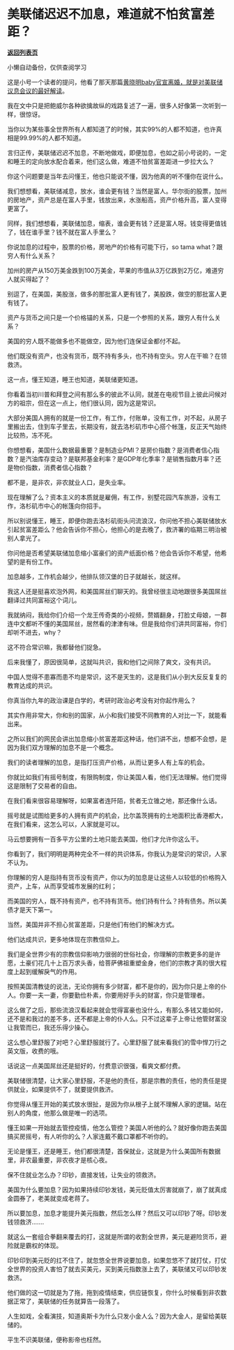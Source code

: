 # 美联储迟迟不加息，难道就不怕贫富差距？

[**返回列表页**](/gzh/记忆承载)

小懒自动备份，仅供查阅学习

这是小号一个读者的提问，他看了那天那篇[黄晓明baby官宣离婚，就是对美联储议息会议的最好解读](http://mp.weixin.qq.com/s?__biz=MzU3NDc5Nzc0NQ==&mid=2247512320&idx=1&sn=97cc368acbd1ba1ce64746751db4ee6b&chksm=fd2e13deca599ac80a1b964eaefa6d26ab1639e43ff47ea9de98c31171d42fafac9c686ef49c&scene=21#wechat_redirect)。  

  

我在文中只是把鲍威尔各种欲擒故纵的戏路复述了一遍，很多人好像第一次听到一样，很惊讶。  

  

当你以为某些事全世界所有人都知道了的时候，其实99%的人都不知道，也许真相是99.99%的人都不知道。

  

言归正传，美联储迟迟不加息，不断地做戏，即便加息，也如之前小号说的，一定和睡王的定向放水配合着来，他们这么做，难道不怕贫富差距进一步拉大么？

  

你这个问题要是当年去问懂王，他也只能说不懂，因为他真的听不懂你在说什么。

  

我们想想看，美联储减息，放水，谁会更有钱？当然是富人。华尔街的股票，加州的房地产，资产总是在富人手里，钱放出来，水涨船高，资产价格升高，富人变得更富了。  

  

同样，我们想想看，美联储加息，缩表，谁会更有钱？还是富人呀。钱变得更值钱了，钱在谁手里？钱不就在富人手里么？  

  

你说加息的过程中，股票的价格，房地产的价格有可能下行，so tama what？跟穷人有什么关系？  

  

加州的房产从150万美金跌到100万美金，苹果的市值从3万亿跌到2万亿，难道穷人就买得起了？  

  

别逗了，在美国，美股涨，做多的那批富人更有钱了，美股跌，做空的那批富人更有钱了。

  

资产与货币之间只是一个价格锚的关系，只是一个参照的关系，跟穷人有什么关系？  

  

美国的穷人既不能做多也不能做空，因为他们连保证金都付不起。

  

他们既没有资产，也没有货币，既不持有多头，也不持有空头。穷人在干嘛？在领救济。

  

这一点，懂王知道，睡王也知道，美联储更知道。

  

你看着当初川普和拜登之间有那么多的彼此不认同，就差在电视节目上彼此问候对方的祖宗，但在这一点上，他们很认同，因为这是常识。  

  

大部分美国人拥有的就是一份工作，有工作，付账单，没有工作，对不起，从房子里搬出去，住到车子里去，长期没有，就去洛杉矶市中心搭个帐篷，反正天气始终比较热，冻不死。  

  

你想想看，美国什么数据最重要？是制造业PMI？是房价指数？是消费者信心指数？是汽油库存变动？是联邦基金利率？是GDP年化季率？是销售指数月率？还是物价指数，消费者信心指数？  

  

都不是，是非农，非农就业人口，是失业率。

  

现在理解了么？资本主义的本质就是雇佣，有工作，别墅花园汽车旅游，没有工作，洛杉矶市中心的帐篷向你招手。  

  

所以别说懂王，睡王，即便你跑去洛杉矶街头问流浪汉，你问他不担心美联储放水引起贫富差距么？他会告诉你不担心，他担心的是去晚了，救济署的临期三明治被别人拿光了。

  

你问他是否希望美联储加息缩小富豪们的资产纸面价格？他会告诉你不希望，他希望的是有份工作。

  

加息越多，工作机会越少，他排队领汉堡的日子就越长，就这样。  

  

我这人还是挺喜欢泡外网，和美国屌丝们聊天的。我曾经很主动地跟很多美国屌丝翻译过共同富裕这个词儿。  

  

我就纳闷，我给你们介绍一个龙王传奇类的小视频，赘婿翻身，打脸丈母娘，一群连中文都听不懂的美国屌丝，居然看的津津有味。但是我给你们讲共同富裕，你们却听不进去，why？  

  

这不符合常识嘛，我都替他们捉急。  

  

后来我懂了，原因很简单，这就叫共识，我和他们之间除了爽文，没有共识。

  

中国人觉得不患寡而患不均是常识，这不是天生的，这是我们从小到大反反复复的教育达成的共识。

  

你真当你九年的政治课是白学的，考研时政治必考没有对你起作用么？  

  

其实作用非常大，你和别的国家，从小和我们接受不同教育的人对比一下，就能看出来。

  

之所以我们的网民会讲出加息缩小贫富差距这种话，他们讲不出，想都不会想，是因为我们双方理解的加息不是一个概念。  

  

我们的读者理解的加息，是指打压资产价格，从而让更多人有上车的机会。  

  

你就比如我们有摇号制度，有限购制度，你让美国人看，他们无法理解。他们觉得这是限制了交易者的自由。

  

在我们看来很容易理解呀，如果富者连阡陌，贫者无立锥之地，那还像什么话。

  

摇号就是试图给更多的人拥有资产的机会，比尔盖茨拥有的土地面积比香港都大，在我们看来，这怎么可以，人家就是可以。  

  

马云想要拥有一百多平方公里的土地只能去美国，他们才允许你这么干。  

  

你看到了，我们明明是两种完全不一样的共识体系，你我认为是常识的常识，人家不认为。

  

你理解的穷人是指持有货币没有资产，你以为的加息是让这些人以较低的价格购入资产，上车，从而享受城市发展的红利；

  

而美国的穷人，既不持有资产，也不持有货币。他们持有什么？持有债务。所以美债才是天下第一。

  

当然，美国并非不担心贫富差距，只是他们有他们的解决方式。

  

他们达成共识，更多地体现在宗教信仰上。

  

我们是全世界少有的宗教信仰影响力很弱的世俗社会，你理解的宗教更多的是许愿，土豪们花几十上百万求头香，给菩萨佛祖重塑金身，他们的宗教才真的很大程度上起到缓解戾气的作用。

  

按照美国清教徒的说法，无论你拥有多少财富，都不是你的，因为你只是上帝的仆人。你要一夫一妻，你要勤俭朴素，你要用好手头的财富，你只是管理者。

  

这么做了之后，那些流浪汉看起来就会觉得富豪也没什么，有那么多钱又能如何，还不是和我过的差不多，还不都是上帝的仆人么。只不过这辈子上帝让他管财富没让我管而已，我还乐得少操心。  

  

这么想心里舒服了对吧？心里舒服就行了。心里舒服了就来看我们的雪中悍刀行之英文版，收费的哦。  

  

话说这一点美国屌丝还是挺好的，付费意识很强，看爽文都付费。

  

美联储很清楚，让大家心里舒服，不是他的责任，那是宗教的责任，他的责任是提供就业，如果提供不了，就要提供救济。

  

你觉得从懂王开始的美式放水很扯，是因为你从根子上就不理解人家的逻辑。站在别人的角度，他那么做是唯一的选项。  

  

懂王如果一开始就去管控疫情，他怎么管控？美国人听他的么？就好像你跑去美国搞买房摇号，有人听你的么？人家连戴不戴口罩都不听你的。  

  

无论是懂王，还是睡王，他们都很清楚，首保就业，这就是为什么美国所有数据里，非农最重要，非农夜才是核心夜。  

  

保不住就业怎么办？印钞，直接发钱，让失业的领救济。  

  

美国为什么要加息？因为如果持续印钞发钱，美元贬值太厉害就崩了，崩了就真成金圆券了，老美就变成老蒋了。  

  

所以要加息，加息才能提升美元指数，然后怎么样？然后又可以印钞了呀。印钞发钱领救济.......

  

就这么一套组合拳翻来覆去的打，这就是所谓的收割全世界，美元是避险货币，避险就是霸权的体现。  

  

印钞印到美元贬的扛不住了，就忽悠全世界说要加息，如果忽悠不了就打仗，打仗全世界的投资人害怕了就去买美元，买到美元指数涨上去了，美联储又可以印钞发救济。  

  

他们做的这一切就是为了拖，拖到疫情结束，供应链恢复，你什么时候看到非农数据正常了，美联储的任务就算告一段落了。

  

人生如戏，全看演技，知道奥斯卡为什么只发小金人么？因为大金人，是留给美联储的。

  

平生不识美联储，便称影帝也枉然。


